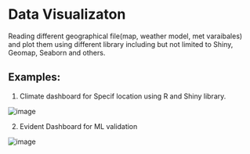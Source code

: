 # Data Visualizaton
Reading different geographical file(map, weather model, met varaibales) and plot them using different library including but not limited to Shiny, Geomap, Seaborn and others. 
## Examples:

1. Climate dashboard for Specif location using R and Shiny library.

![image](https://user-images.githubusercontent.com/18476138/152613565-1477ce80-e8e1-46c7-a0fa-0f0b327fdd39.png)


2. Evident Dashboard for ML validation

![image](https://user-images.githubusercontent.com/18476138/152620227-a23e7d50-9c3e-4912-907c-98932cc0a275.png)

